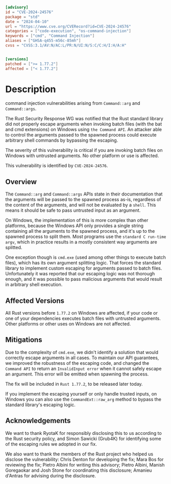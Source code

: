 ```toml
[advisory]
id = "CVE-2024-24576"
package = "std"
date = "2024-04-10"
url = "https://www.cve.org/CVERecord?id=CVE-2024-24576"
categories = ["code-execution", "os-command-injection"]
keywords = ["cmd", "Command Injection"]
aliases = ["GHSA-q455-m56c-85mh"]
cvss = "CVSS:3.1/AV:N/AC:L/PR:N/UI:N/S:C/C:H/I:H/A:H"


[versions]
patched = [">= 1.77.2"]
affected = ["< 1.77.2"]
```

# Description

command injection vulnerabilities arising from `Command::arg` and `Command::args`.

The Rust Security Response WG was notified that the Rust standard library did not properly escape arguments when invoking batch files (with the bat and cmd extensions) on Windows using `the Command API`. An attacker able to control the arguments passed to the spawned process could execute arbitrary shell commands by bypassing the escaping.

The severity of this vulnerability is critical if you are invoking batch files on Windows with untrusted arguments. No other platform or use is affected.

This vulnerability is identified by `CVE-2024-24576`.

## Overview

The `Command::arg` and `Command::args` APIs state in their documentation that the arguments will be passed to the spawned process as-is, regardless of the content of the arguments, and will not be evaluated by a `shell`. This means it should be safe to pass untrusted input as an argument.

On Windows, the implementation of this is more complex than other platforms, because the Windows API only provides a single string containing all the arguments to the spawned process, and it's up to the spawned process to split them. Most programs use the `standard C run-time argv`, which in practice results in a mostly consistent way arguments are splitted.

One exception though is `cmd.exe` (used among other things to execute batch files), which has its own argument splitting logic. That forces the standard library to implement custom escaping for arguments passed to batch files. Unfortunately it was reported that our escaping logic was not thorough enough, and it was possible to pass malicious arguments that would result in arbitrary shell execution.

## Affected Versions

All Rust versions before `1.77.2` on Windows are affected, if your code or one of your dependencies executes batch files with untrusted arguments. Other platforms or other uses on Windows are not affected.

## Mitigations

Due to the complexity of `cmd.exe`, we didn't identify a solution that would correctly escape arguments in all cases. To maintain our API guarantees, we improved the robustness of the escaping code, and changed the `Command API` to return an `InvalidInput error` when it cannot safely escape an argument. This error will be emitted when spawning the process.

The fix will be included in `Rust 1.77.2`, to be released later today.

If you implement the escaping yourself or only handle trusted inputs, on Windows you can also use the `CommandExt::raw_arg` method to bypass the standard library's escaping logic.

## Acknowledgements

We want to thank RyotaK for responsibly disclosing this to us according to the Rust security policy, and Simon Sawicki (Grub4K) for identifying some of the escaping rules we adopted in our fix.

We also want to thank the members of the Rust project who helped us disclose the vulnerability: Chris Denton for developing the fix; Mara Bos for reviewing the fix; Pietro Albini for writing this advisory; Pietro Albini, Manish Goregaokar and Josh Stone for coordinating this disclosure; Amanieu d'Antras for advising during the disclosure.
